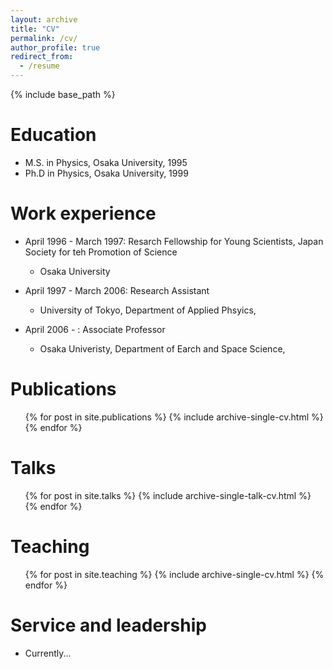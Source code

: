 ```yaml
---
layout: archive
title: "CV"
permalink: /cv/
author_profile: true
redirect_from:
  - /resume
---
```


{% include base_path %}

Education
======
* M.S. in Physics, Osaka University, 1995
* Ph.D in Physics, Osaka University, 1999

Work experience
======
* April 1996 - March 1997: Resarch Fellowship for Young Scientists, Japan Society for teh Promotion of Science
  * Osaka University

* April 1997 - March 2006: Research Assistant
  * University of Tokyo, Department of Applied Phsyics,

* April 2006 - : Associate Professor
  * Osaka Univeristy, Department of Earch and Space Science,


Publications
======
  <ul>{% for post in site.publications %}
    {% include archive-single-cv.html %}
  {% endfor %}</ul>

Talks
======
  <ul>{% for post in site.talks %}
    {% include archive-single-talk-cv.html %}
  {% endfor %}</ul>

Teaching
======
  <ul>{% for post in site.teaching %}
    {% include archive-single-cv.html %}
  {% endfor %}</ul>

Service and leadership
======
* Currently...

